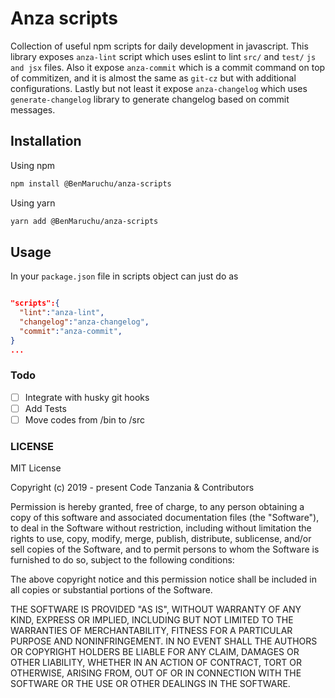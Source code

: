 # Anza scripts

Collection of useful npm scripts for daily development in javascript. This library exposes `anza-lint` script which uses eslint to lint `src/` and `test/`  `js and jsx` files. Also it expose `anza-commit` which is a commit command on top of commitizen, and it is almost the same as `git-cz` but with additional
configurations. Lastly but not least it expose `anza-changelog` which uses `generate-changelog` library to generate changelog based on commit messages.

## Installation

Using npm

```sh
npm install @BenMaruchu/anza-scripts
```

Using yarn

```sh
yarn add @BenMaruchu/anza-scripts
```

## Usage

In your `package.json` file in scripts object can just do as

```json

"scripts":{
  "lint":"anza-lint",
  "changelog":"anza-changelog",
  "commit":"anza-commit",
}
...
```

### Todo

- [ ] Integrate with husky git hooks
- [ ] Add Tests
- [ ] Move codes from /bin to /src

### LICENSE

MIT License

Copyright (c) 2019 - present Code Tanzania & Contributors

Permission is hereby granted, free of charge, to any person obtaining a copy of this software and associated documentation files (the "Software"), to deal in the Software without restriction, including without limitation the rights to use, copy, modify, merge, publish, distribute, sublicense, and/or sell copies of the Software, and to permit persons to whom the Software is furnished to do so, subject to the following conditions:

The above copyright notice and this permission notice shall be included in all copies or substantial portions of the Software.

THE SOFTWARE IS PROVIDED "AS IS", WITHOUT WARRANTY OF ANY KIND, EXPRESS OR IMPLIED, INCLUDING BUT NOT LIMITED TO THE WARRANTIES OF MERCHANTABILITY, FITNESS FOR A PARTICULAR PURPOSE AND NONINFRINGEMENT. IN NO EVENT SHALL THE AUTHORS OR COPYRIGHT HOLDERS BE LIABLE FOR ANY CLAIM, DAMAGES OR OTHER LIABILITY, WHETHER IN AN ACTION OF CONTRACT, TORT OR OTHERWISE, ARISING FROM, OUT OF OR IN CONNECTION WITH THE SOFTWARE OR THE USE OR OTHER DEALINGS IN THE SOFTWARE.
